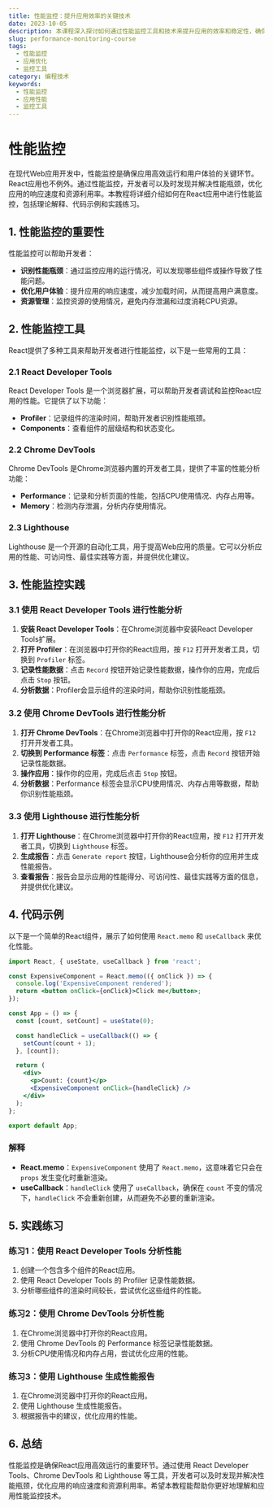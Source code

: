 ```yaml
---
title: 性能监控：提升应用效率的关键技术
date: 2023-10-05
description: 本课程深入探讨如何通过性能监控工具和技术来提升应用的效率和稳定性，确保用户体验的流畅性。
slug: performance-monitoring-course
tags:
  - 性能监控
  - 应用优化
  - 监控工具
category: 编程技术
keywords:
  - 性能监控
  - 应用性能
  - 监控工具
---
```


# 性能监控

在现代Web应用开发中，性能监控是确保应用高效运行和用户体验的关键环节。React应用也不例外。通过性能监控，开发者可以及时发现并解决性能瓶颈，优化应用的响应速度和资源利用率。本教程将详细介绍如何在React应用中进行性能监控，包括理论解释、代码示例和实践练习。

## 1. 性能监控的重要性

性能监控可以帮助开发者：

- **识别性能瓶颈**：通过监控应用的运行情况，可以发现哪些组件或操作导致了性能问题。
- **优化用户体验**：提升应用的响应速度，减少加载时间，从而提高用户满意度。
- **资源管理**：监控资源的使用情况，避免内存泄漏和过度消耗CPU资源。

## 2. 性能监控工具

React提供了多种工具来帮助开发者进行性能监控，以下是一些常用的工具：

### 2.1 React Developer Tools

React Developer Tools 是一个浏览器扩展，可以帮助开发者调试和监控React应用的性能。它提供了以下功能：

- **Profiler**：记录组件的渲染时间，帮助开发者识别性能瓶颈。
- **Components**：查看组件的层级结构和状态变化。

### 2.2 Chrome DevTools

Chrome DevTools 是Chrome浏览器内置的开发者工具，提供了丰富的性能分析功能：

- **Performance**：记录和分析页面的性能，包括CPU使用情况、内存占用等。
- **Memory**：检测内存泄漏，分析内存使用情况。

### 2.3 Lighthouse

Lighthouse 是一个开源的自动化工具，用于提高Web应用的质量。它可以分析应用的性能、可访问性、最佳实践等方面，并提供优化建议。

## 3. 性能监控实践

### 3.1 使用 React Developer Tools 进行性能分析

1. **安装 React Developer Tools**：在Chrome浏览器中安装React Developer Tools扩展。
2. **打开 Profiler**：在浏览器中打开你的React应用，按 `F12` 打开开发者工具，切换到 `Profiler` 标签。
3. **记录性能数据**：点击 `Record` 按钮开始记录性能数据，操作你的应用，完成后点击 `Stop` 按钮。
4. **分析数据**：Profiler会显示组件的渲染时间，帮助你识别性能瓶颈。

### 3.2 使用 Chrome DevTools 进行性能分析

1. **打开 Chrome DevTools**：在Chrome浏览器中打开你的React应用，按 `F12` 打开开发者工具。
2. **切换到 Performance 标签**：点击 `Performance` 标签，点击 `Record` 按钮开始记录性能数据。
3. **操作应用**：操作你的应用，完成后点击 `Stop` 按钮。
4. **分析数据**：Performance 标签会显示CPU使用情况、内存占用等数据，帮助你识别性能瓶颈。

### 3.3 使用 Lighthouse 进行性能分析

1. **打开 Lighthouse**：在Chrome浏览器中打开你的React应用，按 `F12` 打开开发者工具，切换到 `Lighthouse` 标签。
2. **生成报告**：点击 `Generate report` 按钮，Lighthouse会分析你的应用并生成性能报告。
3. **查看报告**：报告会显示应用的性能得分、可访问性、最佳实践等方面的信息，并提供优化建议。

## 4. 代码示例

以下是一个简单的React组件，展示了如何使用 `React.memo` 和 `useCallback` 来优化性能。

```jsx
import React, { useState, useCallback } from 'react';

const ExpensiveComponent = React.memo(({ onClick }) => {
  console.log('ExpensiveComponent rendered');
  return <button onClick={onClick}>Click me</button>;
});

const App = () => {
  const [count, setCount] = useState(0);

  const handleClick = useCallback(() => {
    setCount(count + 1);
  }, [count]);

  return (
    <div>
      <p>Count: {count}</p>
      <ExpensiveComponent onClick={handleClick} />
    </div>
  );
};

export default App;
```

### 解释

- **React.memo**：`ExpensiveComponent` 使用了 `React.memo`，这意味着它只会在 `props` 发生变化时重新渲染。
- **useCallback**：`handleClick` 使用了 `useCallback`，确保在 `count` 不变的情况下，`handleClick` 不会重新创建，从而避免不必要的重新渲染。

## 5. 实践练习

### 练习1：使用 React Developer Tools 分析性能

1. 创建一个包含多个组件的React应用。
2. 使用 React Developer Tools 的 Profiler 记录性能数据。
3. 分析哪些组件的渲染时间较长，尝试优化这些组件的性能。

### 练习2：使用 Chrome DevTools 分析性能

1. 在Chrome浏览器中打开你的React应用。
2. 使用 Chrome DevTools 的 Performance 标签记录性能数据。
3. 分析CPU使用情况和内存占用，尝试优化应用的性能。

### 练习3：使用 Lighthouse 生成性能报告

1. 在Chrome浏览器中打开你的React应用。
2. 使用 Lighthouse 生成性能报告。
3. 根据报告中的建议，优化应用的性能。

## 6. 总结

性能监控是确保React应用高效运行的重要环节。通过使用 React Developer Tools、Chrome DevTools 和 Lighthouse 等工具，开发者可以及时发现并解决性能瓶颈，优化应用的响应速度和资源利用率。希望本教程能帮助你更好地理解和应用性能监控技术。